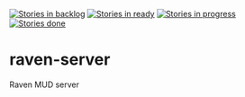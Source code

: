 [![Stories in backlog](https://badge.waffle.io/pileon/raven-server.svg?label=backlog&title=Backlog)](http://waffle.io/pileon/raven-server) [![Stories in ready](https://badge.waffle.io/pileon/raven-server.svg?label=ready&title=Ready)](http://waffle.io/pileon/raven-server) [![Stories in progress](https://badge.waffle.io/pileon/raven-server.svg?label=in%20progress&title=In%20Progress)](http://waffle.io/pileon/raven-server) [![Stories done](https://badge.waffle.io/pileon/raven-server.svg?label=done&title=Done)](http://waffle.io/pileon/raven-server)
 
raven-server
============

Raven MUD server
